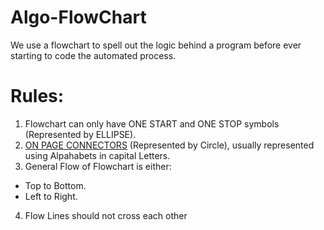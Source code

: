 # Algo-FlowChart
We use a flowchart to spell out the logic behind a program before ever starting to code the automated process.

# Rules:
1. Flowchart can only have ONE START and ONE STOP symbols (Represented by ELLIPSE).
2. [ON PAGE CONNECTORS](https://github.com/atindra305/Algo-FlowChart/blob/master/Basic_Circle%20-%202.png) (Represented by Circle), usually represented using Alpahabets in capital Letters.
3. General Flow of Flowchart is either:
  - Top to Bottom.
  - Left to Right.
4. Flow Lines should not cross each other
